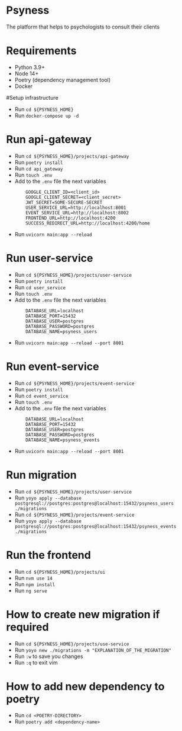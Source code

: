 # Psyness

The platform that helps to psychologists to consult their clients

# Requirements

* Python 3.9+
* Node 14+
* Poetry (dependency management tool)
* Docker

#Setup infrastructure

* Run `cd ${PSYNESS_HOME}`
* Run `docker-compose up -d`

# Run api-gateway

* Run `cd ${PSYNESS_HOME}/projects/api-gateway`
* Run `poetry install`
* Run `cd api_gateway`
* Run `touch .env`
* Add to the `.env` file the next variables
  ```
      GOOGLE_CLIENT_ID=<client_id>
      GOOGLE_CLIENT_SECRET=<client_secret>
      JWT_SECRET=SOME-SECURE-SECRET
      USER_SERVICE_URL=http://localhost:8001
      EVENT_SERVICE_URL=http://localhost:8002
      FRONTEND_URL=http://localhost:4200
      SUCCESS_REDIRECT_URL=http://localhost:4200/home
  ```
* Run `uvicorn main:app --reload`

# Run user-service

* Run `cd ${PSYNESS_HOME}/projects/user-service`
* Run `poetry install`
* Run `cd user_service`
* Run `touch .env`
* Add to the `.env` file the next variables
  ```
      DATABASE_URL=localhost
      DATABASE_PORT=15432
      DATABASE_USER=postgres
      DATABASE_PASSWORD=postgres
      DATABASE_NAME=psyness_users
  ```
* Run `uvicorn main:app --reload --port 8001`

# Run event-service

* Run `cd ${PSYNESS_HOME}/projects/event-service`
* Run `poetry install`
* Run `cd event_service`
* Run `touch .env`
* Add to the `.env` file the next variables
  ```
      DATABASE_URL=localhost
      DATABASE_PORT=15432
      DATABASE_USER=postgres
      DATABASE_PASSWORD=postgres
      DATABASE_NAME=psyness_events
  ```
* Run `uvicorn main:app --reload --port 8001`

# Run migration

* Run `cd ${PSYNESS_HOME}/projects/user-service`
* Run `yoyo apply --database postgresql://postgres:postgres@localhost:15432/psyness_users ./migrations`
* Run `cd ${PSYNESS_HOME}/projects/event-service`
* Run `yoyo apply --database postgresql://postgres:postgres@localhost:15432/psyness_events ./migrations`

# Run the frontend

* Run `cd ${PSYNESS_HOME}/projects/ui`
* Run `nvm use 14`
* Run `npm install`
* Run `ng serve`

# How to create new migration if required

* Run `cd ${PSYNESS_HOME}/projects/use-service`
* Run `yoyo new ./migrations -m "EXPLANATION_OF_THE_MIGRATION"`
* Run `:w` to save you changes
* Run `:q` to exit vim

# How to add new dependency to poetry

* Run `cd <POETRY-DIRECTORY>`
* Run `poetry add <dependency-name>`
